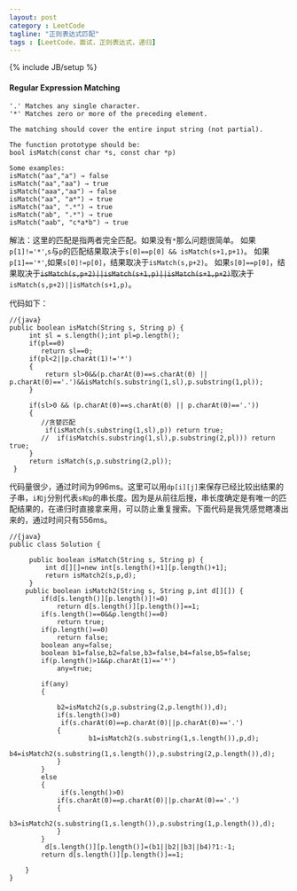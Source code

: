 ```yaml
---
layout: post
category : LeetCode
tagline: "正则表达式匹配"
tags : [LeetCode，面试，正则表达式，递归]
---
```

{% include JB/setup %}

<h4 id="Regular-Expression-Matching">Regular Expression Matching</h4>



	'.' Matches any single character.
	'*' Matches zero or more of the preceding element.

	The matching should cover the entire input string (not partial).
		
	The function prototype should be:
	bool isMatch(const char *s, const char *p)
		
	Some examples:
	isMatch("aa","a") → false
	isMatch("aa","aa") → true
	isMatch("aaa","aa") → false
	isMatch("aa", "a*") → true
	isMatch("aa", ".*") → true
	isMatch("ab", ".*") → true
	isMatch("aab", "c*a*b") → true


解法：这里的匹配是指两者完全匹配。如果没有`*`那么问题很简单。
如果`p[1]!='*'`,`s`与`p`的匹配结果取决于`s[0]==p[0] && isMatch(s+1,p+1)`。
如果`p[1]=='*'`,如果`s[0]!=p[0]`，结果取决于`isMatch(s,p+2)`。
如果`s[0]==p[0]`，结果取决于<del>`isMatch(s,p+2)||isMatch(s+1,p)||isMatch(s+1,p+2)`</del>取决于`isMatch(s,p+2)||isMatch(s+1,p)`。

代码如下：
	
	//{java}
    public boolean isMatch(String s, String p) {
         int sl = s.length();int pl=p.length();
         if(pl==0)
            return sl==0;
         if(pl<2||p.charAt(1)!='*')
         {
             return sl>0&&(p.charAt(0)==s.charAt(0) || p.charAt(0)=='.')&&isMatch(s.substring(1,sl),p.substring(1,pl));
         }

         if(sl>0 && (p.charAt(0)==s.charAt(0) || p.charAt(0)=='.'))
         {
			//贪婪匹配
             if(isMatch(s.substring(1,sl),p)) return true;
            //  if(isMatch(s.substring(1,sl),p.substring(2,pl))) return true;
         }
         return isMatch(s,p.substring(2,pl));
     }

代码量很少，通过时间为996ms。这里可以用`dp[i][j]`来保存已经比较出结果的子串，`i和j`分别代表`s和p`的串长度。因为是从前往后搜，串长度确定是有唯一的匹配结果的，在递归时直接拿来用，可以防止重复搜索。下面代码是我凭感觉瞎凑出来的，通过时间只有556ms。
	
	//{java}
	public class Solution {
	     
	     public boolean isMatch(String s, String p) {
	         int d[][]=new int[s.length()+1][p.length()+1];
	         return isMatch2(s,p,d);
	     }
	    public boolean isMatch2(String s, String p,int d[][]) {
	        if(d[s.length()][p.length()]!=0)
	            return d[s.length()][p.length()]==1;
	        if(s.length()==0&&p.length()==0)
	            return true;
	        if(p.length()==0)
	            return false;
	        boolean any=false;
	        boolean b1=false,b2=false,b3=false,b4=false,b5=false;
	        if(p.length()>1&&p.charAt(1)=='*')
	            any=true;
	        
	        if(any)
	        {
	           
	            b2=isMatch2(s,p.substring(2,p.length()),d);
	            if(s.length()>0)
	             if(s.charAt(0)==p.charAt(0)||p.charAt(0)=='.')
	            {
	                    b1=isMatch2(s.substring(1,s.length()),p,d);
	                     b4=isMatch2(s.substring(1,s.length()),p.substring(2,p.length()),d);
	            }
	        }
	        else
	        {
	             if(s.length()>0)
	            if(s.charAt(0)==p.charAt(0)||p.charAt(0)=='.')
	            {
	                    b3=isMatch2(s.substring(1,s.length()),p.substring(1,p.length()),d);
	            }
	        }
	         d[s.length()][p.length()]=(b1||b2||b3||b4)?1:-1;
	        return d[s.length()][p.length()]==1;
	     
	    }
	}
